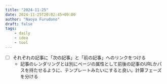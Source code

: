 ```yaml
---
title: "2024-11-25"
date: 2024-11-25T20:02:45+09:00
author: "Naoya Furudono"
draft: false
tags:
    - daily
    - idea
    - tool
---
```


- [ ] それぞれの記事に「次の記事」と「前の記事」へのリンクをつける
  - 記事のレンダリングとは別にページの属性として前後の記事のURLかパスを持たせるように、テンプレートみたいにすると良い。計算フェーズを分ける
